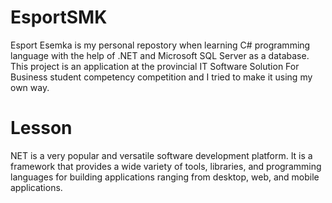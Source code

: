 # EsportSMK
Esport Esemka is my personal repostory when learning C# programming language with the help of .NET and Microsoft SQL Server as a database. This project is an application at the provincial IT Software Solution For Business student competency competition and I tried to make it using my own way.

# Lesson
NET is a very popular and versatile software development platform. It is a framework that provides a wide variety of tools, libraries, and programming languages for building applications ranging from desktop, web, and mobile applications.
